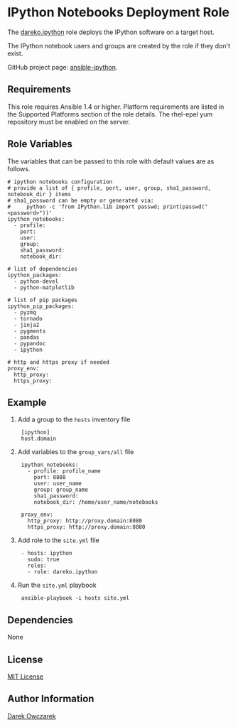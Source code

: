 IPython Notebooks Deployment Role
=================================

The [dareko.ipython](https://galaxy.ansibleworks.com/list#/roles/250) role deploys the IPython software on a target host.

The IPython notebook users and groups are created by the role if they don't exist.

GitHub project page: [ansible-ipython](https://github.com/dareko/ansible-ipython).

Requirements
------------

This role requires Ansible 1.4 or higher.
Platform requirements are listed in the Supported Platforms section of the role details.
The rhel-epel yum repository must be enabled on the server.

Role Variables
--------------

The variables that can be passed to this role with default values are as follows.

    # ipython notebooks configuration
    # provide a list of { profile, port, user, group, sha1_password, notebook_dir } items
    # sha1_password can be empty or generated via:
    #     python -c 'from IPython.lib import passwd; print(passwd("<password>"))'
    ipython_notebooks:
      - profile:
        port:
        user:
        group:      
        sha1_password:
        notebook_dir:
    
    # list of dependencies
    ipython_packages:
      - python-devel
      - python-matplotlib
    
    # list of pip packages
    ipython_pip_packages:
      - pyzmq
      - tornado
      - jinja2
      - pygments
      - pandas
      - pypandoc
      - ipython
    
    # http and https proxy if needed
    proxy_env:
      http_proxy:
      https_proxy:

Example
-------

1. Add a group to the `hosts` inventory file

        [ipython]
        host.domain

2. Add variables to the `group_vars/all` file

        ipython_notebooks:
          - profile: profile_name
            port: 8888
            user: user_name
            group: group_name
            sha1_password:
            notebook_dir: /home/user_name/notebooks
        
        proxy_env:
          http_proxy: http://proxy.domain:8080
          https_proxy: http://proxy.domain:8080

3. Add role to the `site.yml` file

        - hosts: ipython
          sudo: true
          roles:
          - role: dareko.ipython

4. Run the `site.yml` playbook

        ansible-playbook -i hosts site.yml

Dependencies
------------

None

License
-------

[MIT License](http://choosealicense.com/licenses/mit/)

Author Information
------------------

[Darek Owczarek](https://galaxy.ansibleworks.com/list#/users/1102)
